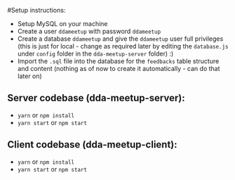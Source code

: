 #Setup instructions:

- Setup MySQL on your machine
- Create a user `ddameetup` with password `ddameetup`
- Create a database `ddameetup` and give the `ddameetup` user full privileges (this is just for local - change as required later by editing the `database.js` under `config` folder in the `dda-meetup-server` folder) :)
- Import the `.sql` file into the database for the `feedbacks` table structure and content (nothing as of now to create it automatically - can do that later on)

## Server codebase (dda-meetup-server):

- `yarn` or `npm install`
- `yarn start` or `npm start`

## Client codebase (dda-meetup-client):

- `yarn` or `npm install`
- `yarn start` or `npm start`


